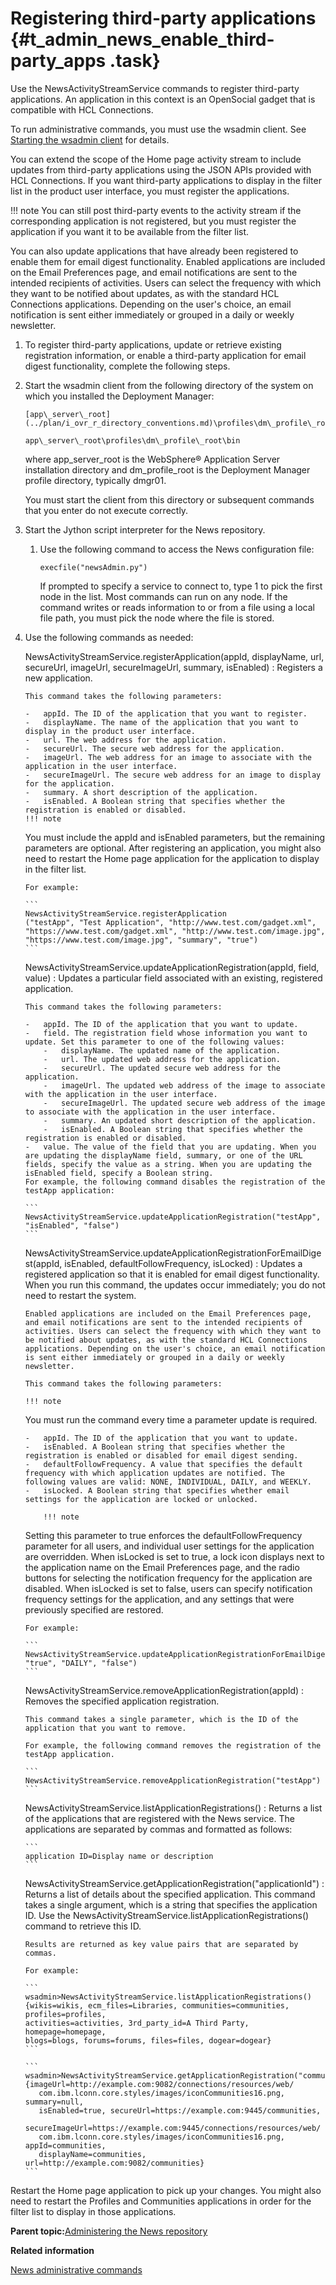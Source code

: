# Registering third-party applications {#t_admin_news_enable_third-party_apps .task}

Use the NewsActivityStreamService commands to register third-party applications. An application in this context is an OpenSocial gadget that is compatible with HCL Connections.

To run administrative commands, you must use the wsadmin client. See [Starting the wsadmin client](t_admin_wsadmin_starting.md) for details.

You can extend the scope of the Home page activity stream to include updates from third-party applications using the JSON APIs provided with HCL Connections. If you want third-party applications to display in the filter list in the product user interface, you must register the applications.

!!! note
    You can still post third-party events to the activity stream if the corresponding application is not registered, but you must register the application if you want it to be available from the filter list.

You can also update applications that have already been registered to enable them for email digest functionality. Enabled applications are included on the Email Preferences page, and email notifications are sent to the intended recipients of activities. Users can select the frequency with which they want to be notified about updates, as with the standard HCL Connections applications. Depending on the user's choice, an email notification is sent either immediately or grouped in a daily or weekly newsletter.

1.  To register third-party applications, update or retrieve existing registration information, or enable a third-party application for email digest functionality, complete the following steps.
2.  Start the wsadmin client from the following directory of the system on which you installed the Deployment Manager:

    ```
    [app\_server\_root](../plan/i_ovr_r_directory_conventions.md)\profiles\dm\_profile\_root\bin
    ```

    ```
    app\_server\_root\profiles\dm\_profile\_root\bin
    ```

    where app\_server\_root is the WebSphere® Application Server installation directory and dm\_profile\_root is the Deployment Manager profile directory, typically dmgr01.

    You must start the client from this directory or subsequent commands that you enter do not execute correctly.

3.  Start the Jython script interpreter for the News repository.

    1.  Use the following command to access the News configuration file:

        ```
        execfile("newsAdmin.py")
        ```

        If prompted to specify a service to connect to, type 1 to pick the first node in the list. Most commands can run on any node. If the command writes or reads information to or from a file using a local file path, you must pick the node where the file is stored.

4.  Use the following commands as needed:

    NewsActivityStreamService.registerApplication\(appId, displayName, url, secureUrl, imageUrl, secureImageUrl, summary, isEnabled\)
    :   Registers a new application.

        This command takes the following parameters:

        -   appId. The ID of the application that you want to register.
        -   displayName. The name of the application that you want to display in the product user interface.
        -   url. The web address for the application.
        -   secureUrl. The secure web address for the application.
        -   imageUrl. The web address for an image to associate with the application in the user interface.
        -   secureImageUrl. The secure web address for an image to display for the application.
        -   summary. A short description of the application.
        -   isEnabled. A Boolean string that specifies whether the registration is enabled or disabled.
        !!! note
    You must include the appId and isEnabled parameters, but the remaining parameters are optional. After registering an application, you might also need to restart the Home page application for the application to display in the filter list.

        For example:

        ```
        NewsActivityStreamService.registerApplication
        ("testApp", "Test Application", "http://www.test.com/gadget.xml", 
        "https://www.test.com/gadget.xml", "http://www.test.com/image.jpg", 
        "https://www.test.com/image.jpg", "summary", "true")
        ```

    NewsActivityStreamService.updateApplicationRegistration\(appId, field, value\)
    :   Updates a particular field associated with an existing, registered application.

        This command takes the following parameters:

        -   appId. The ID of the application that you want to update.
        -   field. The registration field whose information you want to update. Set this parameter to one of the following values:
            -   displayName. The updated name of the application.
            -   url. The updated web address for the application.
            -   secureUrl. The updated secure web address for the application.
            -   imageUrl. The updated web address of the image to associate with the application in the user interface.
            -   secureImageUrl. The updated secure web address of the image to associate with the application in the user interface.
            -   summary. An updated short description of the application.
            -   isEnabled. A Boolean string that specifies whether the registration is enabled or disabled.
        -   value. The value of the field that you are updating. When you are updating the displayName field, summary, or one of the URL fields, specify the value as a string. When you are updating the isEnabled field, specify a Boolean string.
        For example, the following command disables the registration of the testApp application:

        ```
        NewsActivityStreamService.updateApplicationRegistration("testApp", "isEnabled", "false")
        ```

    NewsActivityStreamService.updateApplicationRegistrationForEmailDigest\(appId, isEnabled, defaultFollowFrequency, isLocked\)
    :   Updates a registered application so that it is enabled for email digest functionality. When you run this command, the updates occur immediately; you do not need to restart the system.

        Enabled applications are included on the Email Preferences page, and email notifications are sent to the intended recipients of activities. Users can select the frequency with which they want to be notified about updates, as with the standard HCL Connections applications. Depending on the user's choice, an email notification is sent either immediately or grouped in a daily or weekly newsletter.

        This command takes the following parameters:

        !!! note
    You must run the command every time a parameter update is required.

        -   appId. The ID of the application that you want to update.
        -   isEnabled. A Boolean string that specifies whether the registration is enabled or disabled for email digest sending.
        -   defaultFollowFrequency. A value that specifies the default frequency with which application updates are notified. The following values are valid: NONE, INDIVIDUAL, DAILY, and WEEKLY.
        -   isLocked. A Boolean string that specifies whether email settings for the application are locked or unlocked.

            !!! note
    Setting this parameter to true enforces the defaultFollowFrequency parameter for all users, and individual user settings for the application are overridden. When isLocked is set to true, a lock icon displays next to the application name on the Email Preferences page, and the radio buttons for selecting the notification frequency for the application are disabled. When isLocked is set to false, users can specify notification frequency settings for the application, and any settings that were previously specified are restored.

        For example:

        ```
        NewsActivityStreamService.updateApplicationRegistrationForEmailDigest("testApp", "true", "DAILY", "false")
        ```

    NewsActivityStreamService.removeApplicationRegistration\(appId\)
    :   Removes the specified application registration.

        This command takes a single parameter, which is the ID of the application that you want to remove.

        For example, the following command removes the registration of the testApp application.

        ```
        NewsActivityStreamService.removeApplicationRegistration("testApp")
        ```

    NewsActivityStreamService.listApplicationRegistrations\(\)
    :   Returns a list of the applications that are registered with the News service. The applications are separated by commas and formatted as follows:

        ```
        application ID=Display name or description
        ```

    NewsActivityStreamService.getApplicationRegistration\("applicationId"\)
    :   Returns a list of details about the specified application. This command takes a single argument, which is a string that specifies the application ID. Use the NewsActivityStreamService.listApplicationRegistrations\(\) command to retrieve this ID.

        Results are returned as key value pairs that are separated by commas.

        For example:

        ```
        wsadmin>NewsActivityStreamService.listApplicationRegistrations()
        {wikis=wikis, ecm_files=Libraries, communities=communities, profiles=profiles, 
        activities=activities, 3rd_party_id=A Third Party, homepage=homepage, 
        blogs=blogs, forums=forums, files=files, dogear=dogear}
        ```

        ```
        wsadmin>NewsActivityStreamService.getApplicationRegistration("communities")
        {imageUrl=http://example.com:9082/connections/resources/web/
           com.ibm.lconn.core.styles/images/iconCommunities16.png, summary=null, 
           isEnabled=true, secureUrl=https://example.com:9445/communities, 
           secureImageUrl=https://example.com:9445/connections/resources/web/
           com.ibm.lconn.core.styles/images/iconCommunities16.png, appId=communities,
           displayName=communities, url=http://example.com:9082/communities}
        ```


Restart the Home page application to pick up your changes. You might also need to restart the Profiles and Communities applications in order for the filter list to display in those applications.

**Parent topic:**[Administering the News repository](../admin/c_admin_news.md)

**Related information**  


[News administrative commands](../admin/r_admin_news_admin_props.md)

